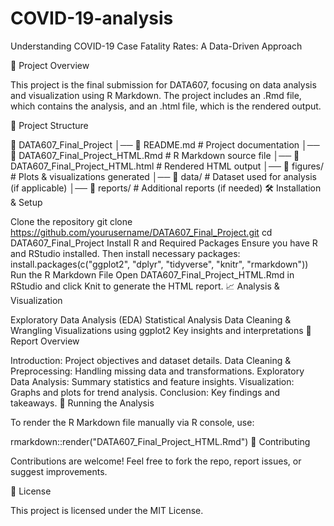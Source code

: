 # COVID-19-analysis
Understanding COVID-19 Case Fatality Rates: A Data-Driven Approach

📌 Project Overview

This project is the final submission for DATA607, focusing on data analysis and visualization using R Markdown. The project includes an .Rmd file, which contains the analysis, and an .html file, which is the rendered output.

📂 Project Structure

📁 DATA607_Final_Project
│── 📜 README.md                        # Project documentation
│── 📜 DATA607_Final_Project_HTML.Rmd   # R Markdown source file
│── 📜 DATA607_Final_Project_HTML.html  # Rendered HTML output
│── 📁 figures/                         # Plots & visualizations generated
│── 📁 data/                            # Dataset used for analysis (if applicable)
│── 📁 reports/                         # Additional reports (if needed)
🛠️ Installation & Setup

Clone the repository
git clone https://github.com/yourusername/DATA607_Final_Project.git
cd DATA607_Final_Project
Install R and Required Packages
Ensure you have R and RStudio installed. Then install necessary packages:
install.packages(c("ggplot2", "dplyr", "tidyverse", "knitr", "rmarkdown"))
Run the R Markdown File
Open DATA607_Final_Project_HTML.Rmd in RStudio and click Knit to generate the HTML report.
📈 Analysis & Visualization

Exploratory Data Analysis (EDA)
Statistical Analysis
Data Cleaning & Wrangling
Visualizations using ggplot2
Key insights and interpretations
📜 Report Overview

Introduction: Project objectives and dataset details.
Data Cleaning & Preprocessing: Handling missing data and transformations.
Exploratory Data Analysis: Summary statistics and feature insights.
Visualization: Graphs and plots for trend analysis.
Conclusion: Key findings and takeaways.
🚀 Running the Analysis

To render the R Markdown file manually via R console, use:

rmarkdown::render("DATA607_Final_Project_HTML.Rmd")
🤝 Contributing

Contributions are welcome! Feel free to fork the repo, report issues, or suggest improvements.

📜 License

This project is licensed under the MIT License.
